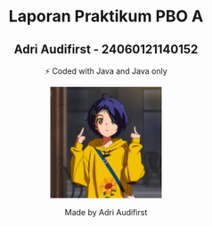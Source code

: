 <div align="center">
  <h1>Laporan Praktikum PBO A</h1>
  <h2>Adri Audifirst - 24060121140152</h2>
  <p>⚡ Coded with Java and Java only</p>
  <img src="https://github.com/hanyaseorangpelajar/assets/blob/56b8b2faeec0fb3bdc98f8ed13c88b7a3472d7a5/icon.jpg" width="200 px">
  <p>Made by Adri Audifirst</p>
</div>
